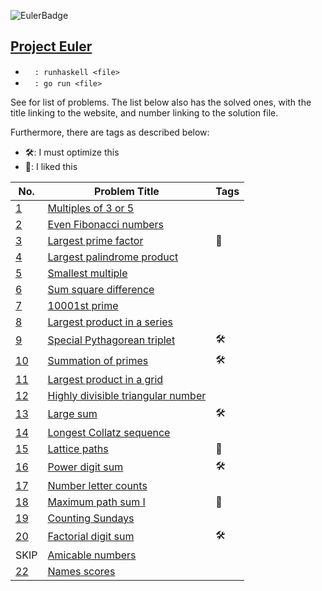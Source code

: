 ![EulerBadge](https://projecteuler.net/profile/erhant.png)

## [Project Euler](https://projecteuler.net/)

- <img src="https://cdn.jsdelivr.net/npm/programming-languages-logos/src/haskell/haskell.png" height="15">`: runhaskell <file>`
- <img src="https://cdn.jsdelivr.net/npm/programming-languages-logos/src/go-old/go-old.png" height="15">`: go run <file>`

See for list of problems. The list below also has the solved ones, with the title linking to the website, and number linking to the solution file.

Furthermore, there are tags as described below:

- 🛠️: I must optimize this
- 🎈: I liked this

| No.            | Problem Title                                                             | Tags |
| -------------- | ------------------------------------------------------------------------- | ---- |
| [1](./P01.hs)  | [Multiples of 3 or 5](https://projecteuler.net/problem=1)                 |      |
| [2](./P02.hs)  | [Even Fibonacci numbers](https://projecteuler.net/problem=2)              |      |
| [3](./P03.hs)  | [Largest prime factor](https://projecteuler.net/problem=3)                | 🎈   |
| [4](./P04.hs)  | [Largest palindrome product](https://projecteuler.net/problem=4)          |      |
| [5](./P05.hs)  | [Smallest multiple](https://projecteuler.net/problem=5)                   |      |
| [6](./P06.hs)  | [Sum square difference](https://projecteuler.net/problem=6)               |      |
| [7](./P07.hs)  | [10001st prime](https://projecteuler.net/problem=7)                       |      |
| [8](./P08.hs)  | [Largest product in a series](https://projecteuler.net/problem=8)         |      |
| [9](./P09.hs)  | [Special Pythagorean triplet](https://projecteuler.net/problem=9)         | 🛠️   |
| [10](./P10.hs) | [Summation of primes](https://projecteuler.net/problem=10)                | 🛠️   |
| [11](./P11.go) | [Largest product in a grid](https://projecteuler.net/problem=11)          |      |
| [12](./P12.hs) | [Highly divisible triangular number](https://projecteuler.net/problem=12) |      |
| [13](./P13.hs) | [Large sum](https://projecteuler.net/problem=13)                          | 🛠️   |
| [14](./P14.go) | [Longest Collatz sequence](https://projecteuler.net/problem=14)           |      |
| [15](./P15.go) | [Lattice paths](https://projecteuler.net/problem=15)                      | 🎈   |
| [16](./P16.hs) | [Power digit sum](https://projecteuler.net/problem=16)                    | 🛠️   |
| [17](./P17.go) | [Number letter counts](https://projecteuler.net/problem=17)               |      |
| [18](./P18.go) | [Maximum path sum I](https://projecteuler.net/problem=18)                 | 🎈   |
| [19](./P19.go) | [Counting Sundays](https://projecteuler.net/problem=19)                   |      |
| [20](./P20.hs) | [Factorial digit sum](https://projecteuler.net/problem=20)                | 🛠️   |
| SKIP           | [Amicable numbers](https://projecteuler.net/problem=21)                   |      |
| [22](./P22.go) | [Names scores](https://projecteuler.net/problem=22)                       |      |
